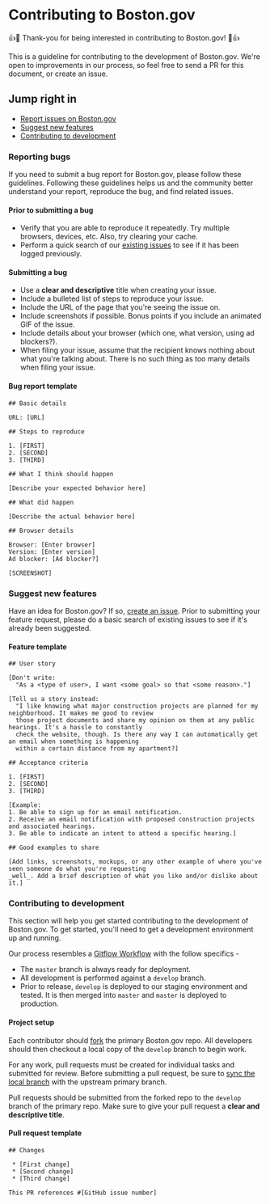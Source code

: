 # Contributing to Boston.gov

:+1::tada: Thank-you for being interested in contributing to Boston.gov! :tada::+1:

This is a guideline for contributing to the development of Boston.gov. We're open to improvements in our process, so feel free to send a PR for this document, or create an issue.

## Jump right in

 * [Report issues on Boston.gov](#reporting-bugs)
 * [Suggest new features](#suggest-new-features)
 * [Contributing to development](#contributing-to-development)

### Reporting bugs

If you need to submit a bug report for Boston.gov, please follow these guidelines. Following these guidelines helps us and the community better understand your report, reproduce the bug, and find related issues.

#### Prior to submitting a bug

 * Verify that you are able to reproduce it repeatedly. Try multiple browsers, devices, etc. Also, try clearing your cache.
 * Perform a quick search of our [existing issues](https://github.com/CityOfBoston/boston.gov/issues) to see if it has been logged previously.

#### Submitting a bug

 * Use a **clear and descriptive** title when creating your issue.
 * Include a bulleted list of steps to reproduce your issue.
 * Include the URL of the page that you're seeing the issue on.
 * Include screenshots if possible. Bonus points if you include an animated GIF of the issue.
 * Include details about your browser (which one, what version, using ad blockers?).
 * When filing your issue, assume that the recipient knows nothing about what you're talking about. There is no such thing as too many details when filing your issue.

#### Bug report template

```
## Basic details

URL: [URL]

## Steps to reproduce

1. [FIRST]
2. [SECOND]
3. [THIRD]

## What I think should happen

[Describe your expected behavior here]

## What did happen

[Describe the actual behavior here]

## Browser details

Browser: [Enter browser]
Version: [Enter version]
Ad blocker: [Ad blocker?]

[SCREENSHOT]
```

### Suggest new features

Have an idea for Boston.gov? If so, [create an issue](https://github.com/CityOfBoston/boston.gov/issues). Prior to submitting your feature request, please do a basic search of existing issues to see if it's already been suggested.

#### Feature template

```
## User story

[Don't write:
  "As a <type of user>, I want <some goal> so that <some reason>."]

[Tell us a story instead:
  "I like knowing what major construction projects are planned for my neighborhood. It makes me good to review
  those project documents and share my opinion on them at any public hearings. It's a hassle to constantly 
  check the website, though. Is there any way I can automatically get an email when something is happening
  within a certain distance from my apartment?]

## Acceptance criteria

1. [FIRST]
2. [SECOND]
3. [THIRD]

[Example:
1. Be able to sign up for an email notification.
2. Receive an email notification with proposed construction projects and associated hearings.
3. Be able to indicate an intent to attend a specific hearing.]

## Good examples to share

[Add links, screenshots, mockups, or any other example of where you've seen someone do what you're requesting
_well_. Add a brief description of what you like and/or dislike about it.]

```

### Contributing to development

This section will help you get started contributing to the development of Boston.gov. To get started, you'll need to get a development environment up and running.

Our process resembles a [Gitflow Workflow](https://www.atlassian.com/git/workflows#!workflow-gitflow) with the follow specifics -

* The `master` branch is always ready for deployment.
* All development is performed against a `develop` branch.
* Prior to release, `develop` is deployed to our staging environment and tested. It is then merged into `master` and `master` is deployed to production.


#### Project setup

Each contributor should [fork](https://help.github.com/articles/fork-a-repo) the primary Boston.gov repo. All developers should then checkout a local copy of the `develop` branch to begin work.

For any work, pull requests must be created for individual tasks and submitted for review. Before submitting a pull request, be sure to [sync the local branch](https://help.github.com/articles/syncing-a-fork) with the upstream primary branch.

Pull requests should be submitted from the forked repo to the `develop` branch of the primary repo. Make sure to give your pull request a **clear and descriptive title**.

#### Pull request template

```
## Changes

 * [First change]
 * [Second change]
 * [Third change]

This PR references #[GitHub issue number]
```
